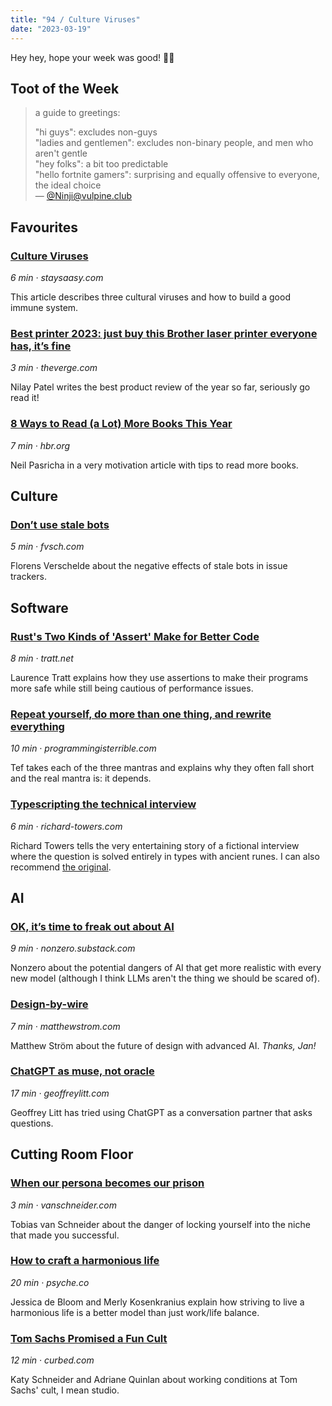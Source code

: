 ```yaml
---
title: "94 / Culture Viruses"
date: "2023-03-19"
---
```


Hey hey, hope your week was good! 🙌🏻

## Toot of the Week
> a guide to greetings:
> 
> "hi guys": excludes non-guys  
> "ladies and gentlemen": excludes non-binary people, and men who aren't gentle  
> "hey folks": a bit too predictable  
> "hello fortnite gamers": surprising and equally offensive to everyone, the ideal choice  
> — [@Ninji@vulpine.club](https://vulpine.club/@Ninji/110046838462789695#.)

## Favourites
### [Culture Viruses](https://click.arne.me?issue=94&url=https://staysaasy.com/business/2023/03/01/culture-viruses.html)
_6 min · staysaasy.com_

This article describes three cultural viruses and how to build a good immune system.

### [Best printer 2023: just buy this Brother laser printer everyone has, it’s fine](https://click.arne.me?issue=94&url=https://www.theverge.com/23642073/best-printer-2023-brother-laser-wi-fi-its-fine)
_3 min · theverge.com_

Nilay Patel writes the best product review of the year so far, seriously go read it!

### [8 Ways to Read (a Lot) More Books This Year](https://click.arne.me?issue=94&url=https://hbr.org/2017/02/8-ways-to-read-a-lot-more-books-this-year)
_7 min · hbr.org_

Neil Pasricha in a very motivation article with tips to read more books.

## Culture
### [Don’t use stale bots](https://click.arne.me?issue=94&url=https://fvsch.com/stale-bots)
_5 min · fvsch.com_

Florens Verschelde about the negative effects of stale bots in issue trackers.

## Software
### [Rust's Two Kinds of 'Assert' Make for Better Code](https://click.arne.me?issue=94&url=https://tratt.net/laurie/blog/2023/rusts_two_kinds_of_assert_make_for_better_code.html)
_8 min · tratt.net_

Laurence Tratt explains how they use assertions to make their programs more safe while still being cautious of performance issues.

### [Repeat yourself, do more than one thing, and rewrite everything](https://click.arne.me?issue=94&url=https://programmingisterrible.com/post/176657481103/repeat-yourself-do-more-than-one-thing-and)
_10 min · programmingisterrible.com_

Tef takes each of the three mantras and explains why they often fall short and the real mantra is: it depends.

### [Typescripting the technical interview](https://click.arne.me?issue=94&url=https://www.richard-towers.com/2023/03/11/typescripting-the-technical-interview.html)
_6 min · richard-towers.com_

Richard Towers tells the very entertaining story of a fictional interview where the question is solved entirely in types with ancient runes. I can also recommend [the original](https://click.arne.me?issue=94&url=https://aphyr.com/posts/342-typing-the-technical-interview).

## AI
### [OK, it’s time to freak out about AI](https://click.arne.me?issue=94&url=https://nonzero.substack.com/p/ok-its-time-to-freak-out-about-ai)
_9 min · nonzero.substack.com_

Nonzero about the potential dangers of AI that get more realistic with every new model (although I think LLMs aren't the thing we should be scared of).

### [Design-by-wire](https://click.arne.me?issue=94&url=https://matthewstrom.com/writing/design-by-wire/)
_7 min · matthewstrom.com_

Matthew Ström about the future of design with advanced AI. _Thanks, Jan!_

### [ChatGPT as muse, not oracle](https://click.arne.me?issue=94&url=https://www.geoffreylitt.com/2023/02/26/llm-as-muse-not-oracle.html)
_17 min · geoffreylitt.com_

Geoffrey Litt has tried using ChatGPT as a conversation partner that asks questions.

## Cutting Room Floor
### [When our persona becomes our prison](https://click.arne.me?issue=94&url=https://vanschneider.com/blog/when-our-persona-becomes-our-prison/)
_3 min · vanschneider.com_

Tobias van Schneider  about the danger of locking yourself into the niche that made you successful.

### [How to craft a harmonious life](https://click.arne.me?issue=94&url=https://psyche.co/guides/why-you-should-forget-work-life-balance-in-crafting-a-good-life)
_20 min · psyche.co_

Jessica de Bloom and Merly Kosenkranius explain how striving to live a harmonious life is a better model than just work/life balance.

### [Tom Sachs Promised a Fun Cult](https://click.arne.me?issue=94&url=https://www.curbed.com/article/tom-sachs-studio-employees-office-culture.html)
_12 min · curbed.com_

Katy Schneider and Adriane Quinlan about working conditions at Tom Sachs' cult, I mean studio.
